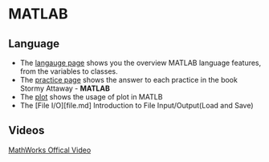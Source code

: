 # MATLAB 

## Language

* The [langauge page](language.md) shows you the overview MATLAB language features, from the variables to classes.
* The [practice page](practice.md) shows the answer to each practice in the book Stormy Attaway - **MATLAB**
* The [plot](plot.md) shows the usage of plot in MATLB
* The [File I/O][file.md] Introduction to File Input/Output(Load and Save)

## Videos

[MathWorks Offical Video](videos.md)